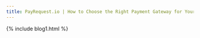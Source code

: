 ```yaml
---
title: PayRequest.io | How to Choose the Right Payment Gateway for Your Company
---
```

{% include blog1.html %}
